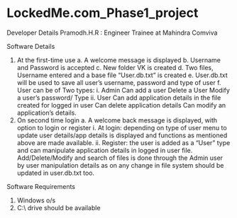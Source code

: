 # LockedMe.com_Phase1_project
Developer Details
                     Pramodh.H.R : Engineer Trainee at Mahindra Comviva
	
Software Details
1)	At the first-time use
a.	A welcome message is displayed
b.	Username and Password is accepted
c.	New folder VK is created
d.	Two files, Username entered and a base file “User.db.txt” is created
e.	User.db.txt will be used to save all user’s username, password and type of user
f.	User can be of Two types:
i.	Admin
Can add a user
Delete a User
Modify a user’s password/ Type
ii.	User
Can add application details in the file created for logged in user
Can delete application details
Can modify an application’s details.
2)	On second time login 
a.	A welcome back message is displayed, with option to login or register
i.	At login: depending on type of user menu to update user details/app details is displayed and functions as mentioned above are made available.
ii.	Register: the user is added as a “User” type and can manipulate application details in logged in user file.
Add/Delete/Modify and search of files is done through the Admin user by user manipulation details as on any change in file system should be updated in user.db.txt too.
	
Software Requirements
1)	Windows o/s 
2)	C:\ drive should be available
